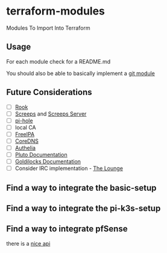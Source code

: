 # terraform-modules

Modules To Import Into Terraform

## Usage

For each module check for a README.md

You should also be able to basically implement a [git module](https://www.terraform.io/language/modules/sources)

## Future Considerations

- [ ] [Rook](https://rook.io/)
- [ ] [Screeps](https://github.com/yz89122/screeps-docker) and [Screeps Server](https://github.com/screeps/screeps)
- [ ] [pi-hole](https://pi-hole.net/)
- [ ] local CA
- [ ] [FreeIPA](https://www.freeipa.org/page/About)
- [ ] [CoreDNS](https://github.com/coredns/helm)
- [ ] [Authelia](https://www.authelia.com/)
- [ ] [Pluto Documentation](https://pluto.docs.fairwinds.com/)
- [ ] [Goldilocks Documentation](https://goldilocks.docs.fairwinds.com/)
- [ ] Consider IRC implementation - [The Lounge](https://thelounge.chat/)

## Find a way to integrate the basic-setup

## Find a way to integrate the pi-k3s-setup

## Find a way to integrate pfSense

there is a [nice api](https://github.com/jaredhendrickson13/pfsense-api)
